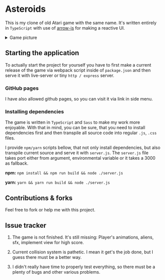 # Asteroids

This is my clone of old Atari game with the same name. It's written entirely in `TypeScript` with use of [arrow-js](https://www.arrow-js.com/#watching-data) for making a reactive UI.

<details>
	<summary>
		Game picture
	</summary>
	<img src="./Asteroids.png" alt="screenshot of the game">
</details>

## Starting the application

To actually start the project for yourself you have to first make a current release of the game via webpack script inside of `package.json` and then serve it with live-server or tiny `http / express` server.

### GitHub pages

I have also allowed github pages, so you can visit it via link in side menu.

### Installing dependencies

The game is written in `TypeScript` and `Sass` to make my work more enjoyable. With that in mind, you can be sure, that you need to install dependencies first and then transpile all source code into regular `.js`, `.css` files.

I provide `npm/yarn` scripts bellow, that not only install dependencies, but also transpile current source and serve it with `server.js`. The `server.js` file takes port either from argument, environmental variable or it takes a 3000 as fallback.

**npm:** `npm install && npm run build && node ./server.js`

**yarn:** `yarn && yarn run build && node ./server.js`

## Contributions & forks

Feel free to fork or help me with this project.

## Issue tracker

1. The game is not finished. It's still missing: Player's animations, aliens, sfx, implement view for high score.

2. Current collision system is pathetic. I mean it get's the job done, but I guess there must be a better way.

3. I didn't really have time to properly test everything, so there must be a plenty of bugs and other various problems.
